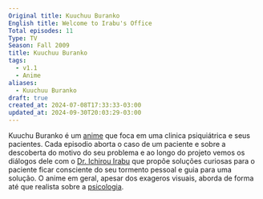 ```yaml
---
Original title: Kuuchuu Buranko
English title: Welcome to Irabu's Office
Total episodes: 11
Type: TV
Season: Fall 2009
title: Kuuchuu Buranko
tags:
  - v1.1
  - Anime
aliases:
  - Kuuchuu Buranko
draft: true
created_at: 2024-07-08T17:33:33-03:00
updated_at: 2024-09-30T20:03:29-03:00
---
```


Kuuchu Buranko é um [anime](../../../../atomos/2024/07/08/Anime.md) que foca em uma clinica psiquiátrica e seus pacientes. Cada episodio aborta o caso de um paciente e sobre a descoberta do motivo do seu problema e ao longo do projeto vemos os diálogos dele com o [Dr. Ichirou Irabu](../12/Ichirou_Irabu.md) que propõe soluções curiosas para o paciente ficar consciente do seu tormento pessoal e guia para uma solução. O anime em geral, apesar dos exageros visuais, aborda de forma até que realista sobre a [psicologia](../../../../rascunhos/2024/07/08/Psicologia.md).